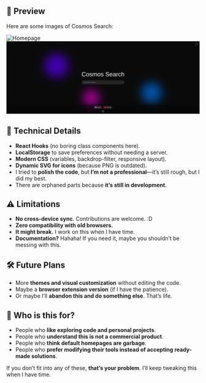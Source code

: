 

## 📸 Preview

Here are some images of Cosmos Search:

![Homepage](assets/img1.png)
![Dark Mode](assets/img2.png)

## 🔧 Technical Details

- **React Hooks** (no boring class components here).
- **LocalStorage** to save preferences without needing a server.
- **Modern CSS** (variables, backdrop-filter, responsive layout).
- **Dynamic SVG for icons** (because PNG is outdated).
- I tried to **polish the code**, but **I’m not a professional**—it’s still rough, but I did my best.
- There are orphaned parts because **it’s still in development**.

## ⚠️ Limitations

- **No cross-device sync**. Contributions are welcome. :D
- **Zero compatibility with old browsers.**
- **It might break.** I work on this when I have time.
- **Documentation?** Hahaha! If you need it, maybe you shouldn’t be messing with this.

## 🛠️ Future Plans

- More **themes and visual customization** without editing the code.
- Maybe a **browser extension version** (if I have the patience).
- Or maybe I’ll **abandon this and do something else**. That’s life.

## 🎯 Who is this for?

- People who **like exploring code and personal projects**.
- People who **understand this is not a commercial product**.
- People who **think default homepages are garbage**.
- People who **prefer modifying their tools instead of accepting ready-made solutions**.

If you don’t fit into any of these, **that’s your problem**. I’ll keep tweaking this when I have time.

